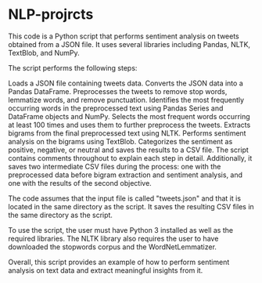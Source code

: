 # NLP-projrcts
This code is a Python script that performs sentiment analysis on tweets obtained from a JSON file. It uses several libraries including Pandas, NLTK, TextBlob, and NumPy.

The script performs the following steps:

Loads a JSON file containing tweets data.
Converts the JSON data into a Pandas DataFrame.
Preprocesses the tweets to remove stop words, lemmatize words, and remove punctuation.
Identifies the most frequently occurring words in the preprocessed text using Pandas Series and DataFrame objects and NumPy.
Selects the most frequent words occurring at least 100 times and uses them to further preprocess the tweets.
Extracts bigrams from the final preprocessed text using NLTK.
Performs sentiment analysis on the bigrams using TextBlob.
Categorizes the sentiment as positive, negative, or neutral and saves the results to a CSV file.
The script contains comments throughout to explain each step in detail. Additionally, it saves two intermediate CSV files during the process: one with the preprocessed data before bigram extraction and sentiment analysis, and one with the results of the second objective.

The code assumes that the input file is called "tweets.json" and that it is located in the same directory as the script. It saves the resulting CSV files in the same directory as the script.

To use the script, the user must have Python 3 installed as well as the required libraries. The NLTK library also requires the user to have downloaded the stopwords corpus and the WordNetLemmatizer.

Overall, this script provides an example of how to perform sentiment analysis on text data and extract meaningful insights from it.



